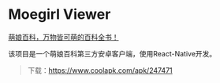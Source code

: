 # Moegirl Viewer

[萌娘百科，万物皆可萌的百科全书！](https://zh.moegirl.org/Mainpage)

该项目是一个萌娘百科第三方安卓客户端，使用React-Native开发。

> 下载：https://www.coolapk.com/apk/247471

